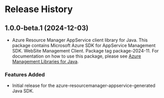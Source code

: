# Release History

## 1.0.0-beta.1 (2024-12-03)

- Azure Resource Manager AppService client library for Java. This package contains Microsoft Azure SDK for AppService Management SDK. WebSite Management Client. Package tag package-2024-11. For documentation on how to use this package, please see [Azure Management Libraries for Java](https://aka.ms/azsdk/java/mgmt).
### Features Added

- Initial release for the azure-resourcemanager-appservice-generated Java SDK.
